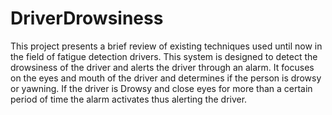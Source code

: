# DriverDrowsiness
This project presents a brief review of existing techniques used until now in the field of fatigue detection drivers. This system is designed to detect the drowsiness of the driver and alerts the driver through an alarm. It focuses on the eyes and mouth of the driver and determines if the person is drowsy or yawning. If the driver is Drowsy and close eyes for more than a certain period of time the alarm activates thus alerting the driver.
